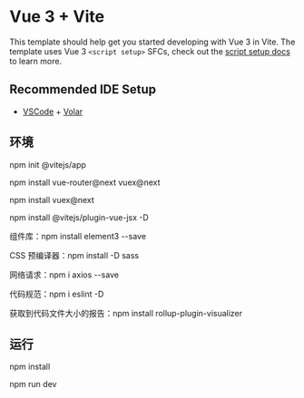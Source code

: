 # Vue 3 + Vite

This template should help get you started developing with Vue 3 in Vite. The template uses Vue 3 `<script setup>` SFCs, check out the [script setup docs](https://v3.vuejs.org/api/sfc-script-setup.html#sfc-script-setup) to learn more.

## Recommended IDE Setup

- [VSCode](https://code.visualstudio.com/) + [Volar](https://marketplace.visualstudio.com/items?itemName=johnsoncodehk.volar)

## 环境

npm init @vitejs/app

npm install vue-router@next vuex@next

npm install vuex@next

npm install @vitejs/plugin-vue-jsx -D

组件库：npm install element3 --save

CSS 预编译器：npm install -D sass

网络请求：npm i axios --save

代码规范：npm i eslint -D

获取到代码文件大小的报告：npm install rollup-plugin-visualizer


## 运行

npm install

npm run dev
